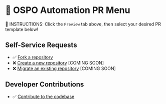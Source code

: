 # 🔄 OSPO Automation PR Menu

🚨 INSTRUCTIONS: Click the `Preview` tab above, then select your desired PR template below!

## Self-Service Requests

- ✅ [Fork a repository](?expand=1)
- ❌ [Create a new repository](?expand=1&template=create-repo.md) [COMING SOON]
- ❌ [Migrate an existing repository](?expand=1&template=migrate-repo.md) [COMING SOON]

## Developer Contributions

- ✅ [Contribute to the codebase](?expand=1&template=standard-pr.md)
